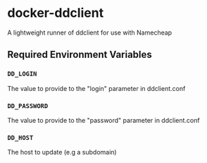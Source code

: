 # docker-ddclient

A lightweight runner of ddclient for use with Namecheap

## Required Environment Variables
### `DD_LOGIN`  
The value to provide to the "login" parameter in ddclient.conf

### `DD_PASSWORD`
The value to provide to the "password" parameter in ddclient.conf

### `DD_HOST`
The host to update (e.g a subdomain)
